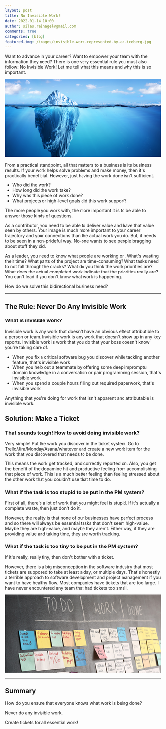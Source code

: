 ```yaml
---
layout: post
title: No Invisible Work!
date: 2022-01-14 10:00
author: silas.reinagel@gmail.com
comments: true
categories: [blog]
featured-img: /images/invisible-work-represented-by-an-iceberg.jpg
---
```


Want to advance in your career? Want to empower your team with the information they need? There is one very essential rule you must also follow: No Invisible Work! Let me tell what this means and why this is so important.

<img src="/images/invisible-work-represented-by-an-iceberg.jpg" alt="No Invisible Work - Iceberg Metaphor"/>

From a practical standpoint, all that matters to a business is its business results. If your work helps solve problems and make money, then it's practically beneficial. However, just having the work done isn't sufficient.

- Who did the work?
- How long did the work take?
- Why was this piece of work done?
- What projects or high-level goals did this work support?

The more people you work with, the more important it is to be able to answer those kinds of questions.

As a contributor, you need to be able to deliver value and have that value seen by others. Your image is much more important to your career trajectory and your connections than the actual work you do. But, it needs to be seen in a non-prideful way. No-one wants to see people bragging about stuff they did. 

As a leader, you need to know what people are working on. What's wasting their time? What parts of the project are time-consuming? What tasks need to not fall through the cracks? What do you think the work priorities are? What does the actual completed work indicate that the priorities really are? You can't lead if you don't know what work is happening.

How do we solve this bidirectional business need?

---

## The Rule: Never Do Any Invisible Work

### What is invisible work?

Invisible work is any work that doesn't have an obvious effect attributible to a person or team. Invisible work is any work that doesn't show up in any key reports. Invisible work is work that you do that your boss doesn't know you're taking care of.

- When you fix a critical software bug you discover while tackling another feature, that's invisible work
- When you help out a teammate by offering some deep impromptu domain knowledge in a conversation or pair programming session, that's invisible work
- When you spend a couple hours filling out required paperwork, that's invisible work

Anything that you're doing for work that isn't apparent and attributable is invisible work.

## Solution: Make a Ticket

### That sounds tough! How to avoid doing invisible work?

Very simple! Put the work you discover in the ticket system. Go to Trello/Jira/Monday/Asana/whatever and create a new work item for the work that you discovered that needs to be done.

This means the work get tracked, and correctly reported on. Also, you get the benefit of the dopamine hit and productive feeling from accomplishing that piece of work. This is a much better feeling than feeling stressed about the other work that you couldn't use that time to do.

### What if the task is too stupid to be put in the PM system?

First of all, there's a lot of work that you might feel is stupid. If it's actually a complete waste, then just don't do it. 

However, the reality is that none of our businesses have perfect process and so there will always be essential tasks that don't seem high-value. Maybe they are high-value, and maybe they aren't. Either way, if they are providing value and taking time, they are worth tracking. 

### What if the task is too tiny to be put in the PM system?

If it's really, really tiny, then don't bother with a ticket. 

However, there is a big misconception in the software industry that most tickets are supposed to take at least a day, or multiple days. That's honestly a terrible approach to software development and project management if you want to have healthy flow. Most companies have tickets that are too large. I have never encountered any team that had tickets too small.

<img src="/images/kanban-board-2.jpg" alt="Kanban Board - Visible Work"/>

----

## Summary

How do you ensure that everyone knows what work is being done?

Never do any invisible work.

Create tickets for all essential work!

